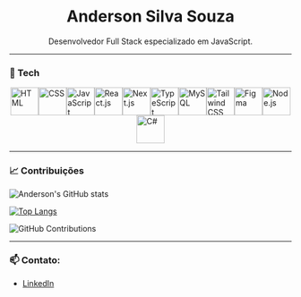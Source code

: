 <h1 align="center">Anderson Silva Souza</h1>
<p align="center">Desenvolvedor Full Stack especializado em JavaScript.</p>

---

### 🚀 Tech

<div style="display: flex; flex-wrap: wrap; justify-content: center;">
  
  <img src="https://cdn.jsdelivr.net/gh/devicons/devicon/icons/html5/html5-original.svg" alt="HTML" width="50" height="50" />
  <img src="https://cdn.jsdelivr.net/gh/devicons/devicon/icons/css3/css3-original.svg" alt="CSS" width="50" height="50" />
  <img src="https://cdn.jsdelivr.net/gh/devicons/devicon/icons/javascript/javascript-original.svg" alt="JavaScript" width="50" height="50" />
  <img src="https://cdn.jsdelivr.net/gh/devicons/devicon/icons/react/react-original.svg" alt="React.js" width="50" height="50" />
  <img src="https://cdn.jsdelivr.net/gh/devicons/devicon/icons/nextjs/nextjs-original.svg" alt="Next.js" width="50" height="50" />
  <img src="https://cdn.jsdelivr.net/gh/devicons/devicon/icons/typescript/typescript-original.svg" alt="TypeScript" width="50" height="50" />
  <img src="https://cdn.jsdelivr.net/gh/devicons/devicon/icons/mysql/mysql-original.svg" alt="MySQL" width="50" height="50" />
  <img src="https://cdn.jsdelivr.net/gh/devicons/devicon@latest/icons/tailwindcss/tailwindcss-original.svg" alt="Tailwind CSS" width="50" height="50" />
  <img src="https://cdn.jsdelivr.net/gh/devicons/devicon/icons/figma/figma-original.svg" alt="Figma" width="50" height="50" />
  <img src="https://cdn.jsdelivr.net/gh/devicons/devicon/icons/nodejs/nodejs-original.svg" alt="Node.js" width="50" height="50" />
  <img src="https://cdn.jsdelivr.net/gh/devicons/devicon/icons/csharp/csharp-original.svg" alt="C#" width="50" height="50" />
</div>

---

### 📈   Contribuições

![Anderson's GitHub stats](https://github-readme-stats.vercel.app/api?username=Anderson22-dev&show_icons=true&theme=radical)

[![Top Langs](https://github-readme-stats.vercel.app/api/top-langs/?username=Anderson22-dev&layout=compact&theme=radical)](https://github.com/Anderson22-dev/github-readme-stats)

![GitHub Contributions](https://github-readme-streak-stats.herokuapp.com/?user=Anderson22-dev&theme=radical)

---

### 📫 Contato:
- [LinkedIn](https://www.linkedin.com/in/anderson-silva-souza-2b5915268/)

